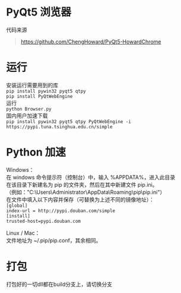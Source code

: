 # PyQt5 浏览器
代码来源
> https://github.com/ChengHoward/PyQt5-HowardChrome      

# 运行
安装运行需要用到的库   
`pip install pywin32 pyqt5 qtpy`   
`pip install PyQtWebEngine`   
运行   
`python Browser.py`   
国内用户加速下载    
`pip install pywin32 pyqt5 qtpy PyQtWebEngine -i https://pypi.tuna.tsinghua.edu.cn/simple`   

# Python 加速

Windows：   
在 windows 命令提示符（控制台）中，输入 %APPDATA%，进入此目录   
在该目录下新建名为 pip 的文件夹，然后在其中新建文件 pip.ini。   
（例如："C:\Users\Administrator\AppData\Roaming\pip\pip.ini"）   
在文件中填入以下内容并保存（可替换为上述不同的镜像地址）：   
`[global]`   
`index-url = http://pypi.douban.com/simple`   
`[install]`     
`trusted-host=pypi.douban.com`      

Linux / Mac：   
文件地址为 ~/.pip/pip.conf，其余相同。   

# 打包
打包好的一切dll都在build分支上，请切换分支
